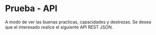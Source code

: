 # Prueba - API
A modo de ver las buenas practicas, capacidades y destrezas. Se desea que el interesado realice el siguiente API REST JSON.

